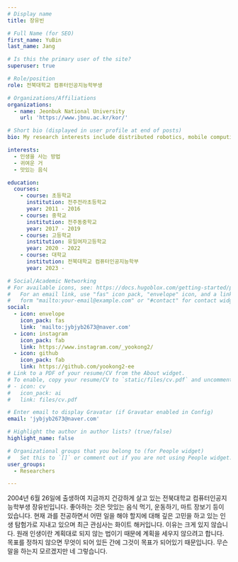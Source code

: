 ```yaml
---
# Display name
title: 장유빈

# Full Name (for SEO)
first_name: YuBin
last_name: Jang

# Is this the primary user of the site?
superuser: true

# Role/position
role: 전북대학교 컴퓨터인공지능학부생

# Organizations/Affiliations
organizations:
  - name: Jeonbuk National University
    url: 'https://www.jbnu.ac.kr/kor/'

# Short bio (displayed in user profile at end of posts)
bio: My research interests include distributed robotics, mobile computing and programmable matter.

interests:
  - 인생을 사는 방법
  - 귀여운 거
  - 맛있는 음식

education:
  courses:
    - course: 초등학교
      institution: 전주전라초등학교
      year: 2011 - 2016
    - course: 중학교
      institution: 전주동중학교
      year: 2017 - 2019
    - course: 고등학교
      institution: 유일여자고등학교
      year: 2020 - 2022
    - course: 대학교
      institution: 전북대학교 컴퓨터인공지능학부
      year: 2023 -

# Social/Academic Networking
# For available icons, see: https://docs.hugoblox.com/getting-started/page-builder/#icons
#   For an email link, use "fas" icon pack, "envelope" icon, and a link in the
#   form "mailto:your-email@example.com" or "#contact" for contact widget.
social:
  - icon: envelope
    icon_pack: fas
    link: 'mailto:jybjyb2673@naver.com'
  - icon: instagram
    icon_pack: fab
    link: https://www.instagram.com/_yookong2/
  - icon: github
    icon_pack: fab
    link: https://github.com/yookong2-ee
# Link to a PDF of your resume/CV from the About widget.
# To enable, copy your resume/CV to `static/files/cv.pdf` and uncomment the lines below.
# - icon: cv
#   icon_pack: ai
#   link: files/cv.pdf

# Enter email to display Gravatar (if Gravatar enabled in Config)
email: 'jybjyb2673@naver.com'

# Highlight the author in author lists? (true/false)
highlight_name: false

# Organizational groups that you belong to (for People widget)
#   Set this to `[]` or comment out if you are not using People widget.
user_groups:
  - Researchers

---
```


2004년 6월 26일에 출생하여 지금까지 건강하게 살고 있는 전북대학교 컴퓨터인공지능학부생 장유빈입니다. 좋아하는 것은 맛있는 음식 먹기, 운동하기, 마트 장보기 등이 있습니다. 현재 과를 전공하면서 어떤 일을 해야 할지에 대해 깊은 고민을 하고 있는 인생 탐험가로 지내고 있으며 최근 관심사는 화이트 해커입니다. 이유는 크게 있지 않습니다. 원래 인생이란 계획대로 되지 않는 법이기 때문에 계획을 세우지 않으려고 합니다. 목표를 정하지 않으면 무엇이 되어 있든 간에 그것이 목표가 되어있기 때문입니다. 무슨 말을 하는지 모르겠지만 네 그렇습니다. 